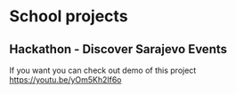 # School projects
## Hackathon - Discover Sarajevo Events
If you want you can check out demo of this project https://youtu.be/yOm5Kh2lf6o
